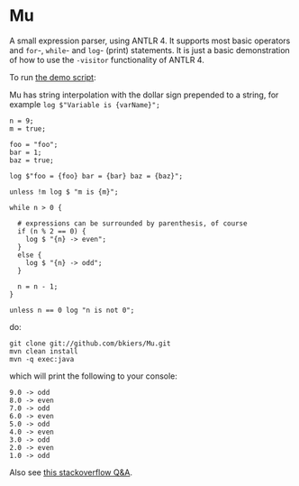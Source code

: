 Mu
==

A small expression parser, using ANTLR 4. It supports most basic operators
and `for`-, `while`- and `log`- (print) statements. It is just a basic
demonstration of how to use the `-visitor` functionality of ANTLR 4.

To run [the demo script](https://github.com/bkiers/Mu/blob/master/src/main/mu/test.mu):

Mu has string interpolation with the dollar sign prepended to a string, for
example `log $"Variable is {varName}";`

```
n = 9;
m = true;

foo = "foo";
bar = 1;
baz = true;

log $"foo = {foo} bar = {bar} baz = {baz}";

unless !m log $ "m is {m}";

while n > 0 {

  # expressions can be surrounded by parenthesis, of course
  if (n % 2 == 0) {
    log $ "{n} -> even";
  }
  else {
    log $ "{n} -> odd";
  }

  n = n - 1;
}

unless n == 0 log "n is not 0";
```

do:

```
git clone git://github.com/bkiers/Mu.git
mvn clean install
mvn -q exec:java
```

which will print the following to your console:

```
9.0 -> odd
8.0 -> even
7.0 -> odd
6.0 -> even
5.0 -> odd
4.0 -> even
3.0 -> odd
2.0 -> even
1.0 -> odd
```

Also see [this stackoverflow Q&A](http://stackoverflow.com/questions/15610183/if-else-statements-in-antlr-using-listeners).
